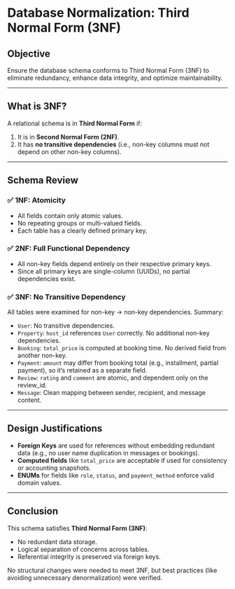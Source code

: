 
# Database Normalization: Third Normal Form (3NF)

## Objective
Ensure the database schema conforms to Third Normal Form (3NF) to eliminate redundancy, enhance data integrity, and optimize maintainability.

---

## What is 3NF?

A relational schema is in **Third Normal Form** if:
1. It is in **Second Normal Form (2NF)**.
2. It has **no transitive dependencies** (i.e., non-key columns must not depend on other non-key columns).

---

## Schema Review

### ✅ 1NF: Atomicity
- All fields contain only atomic values.
- No repeating groups or multi-valued fields.
- Each table has a clearly defined primary key.

### ✅ 2NF: Full Functional Dependency
- All non-key fields depend entirely on their respective primary keys.
- Since all primary keys are single-column (UUIDs), no partial dependencies exist.

### ✅ 3NF: No Transitive Dependency
All tables were examined for non-key → non-key dependencies. Summary:

- `User`: No transitive dependencies.
- `Property`: `host_id` references `User` correctly. No additional non-key dependencies.
- `Booking`: `total_price` is computed at booking time. No derived field from another non-key.
- `Payment`: `amount` may differ from booking total (e.g., installment, partial payment), so it’s retained as a separate field.
- `Review`: `rating` and `comment` are atomic, and dependent only on the review_id.
- `Message`: Clean mapping between sender, recipient, and message content.

---

## Design Justifications

- **Foreign Keys** are used for references without embedding redundant data (e.g., no user name duplication in messages or bookings).
- **Computed fields** like `total_price` are acceptable if used for consistency or accounting snapshots.
- **ENUMs** for fields like `role`, `status`, and `payment_method` enforce valid domain values.

---

## Conclusion

This schema satisfies **Third Normal Form (3NF)**:
- No redundant data storage.
- Logical separation of concerns across tables.
- Referential integrity is preserved via foreign keys.

No structural changes were needed to meet 3NF, but best practices (like avoiding unnecessary denormalization) were verified.

